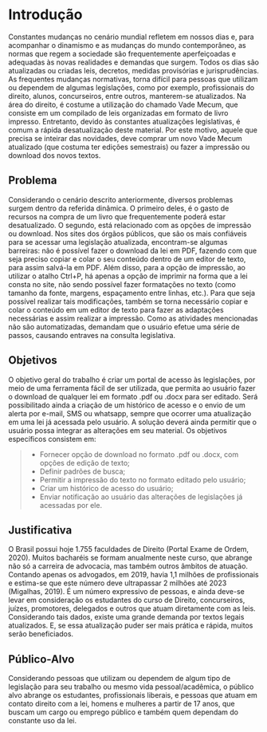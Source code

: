 # Introdução

Constantes mudanças no cenário mundial refletem em nossos dias e, para acompanhar o dinamismo e as mudanças do mundo contemporâneo, as normas que regem a sociedade são frequentemente aperfeiçoadas e adequadas às novas realidades e demandas que surgem. Todos os dias são atualizadas ou criadas leis, decretos, medidas provisórias e jurisprudências.
As frequentes mudanças normativas, torna difícil para pessoas que utilizam ou dependem de algumas legislações, como por exemplo, profissionais do direito, alunos, concurseiros, entre outros, manterem-se atualizados. 
Na área do direito, é costume a utilização do chamado Vade Mecum, que consiste em um compilado de leis organizadas em formato de livro impresso. Entretanto, devido às constantes atualizações legislativas, é comum a rápida desatualização deste material. Por este motivo, aquele que precisa se inteirar das novidades, deve comprar um novo Vade Mecum atualizado (que costuma ter edições semestrais) ou fazer a impressão ou download dos novos textos.

## Problema
Considerando o cenário descrito anteriormente, diversos problemas surgem dentro da referida dinâmica. O primeiro deles, é o gasto de recursos na compra de um livro que frequentemente poderá estar desatualizado. O segundo, está relacionado com as opções de impressão ou download. Nos sites dos órgãos públicos, que são os mais confiáveis para se acessar uma legislação atualizada, encontram-se algumas barreiras: não é possível fazer o download da lei em PDF, fazendo com que seja preciso copiar e colar o seu conteúdo dentro de um editor de texto, para assim salvá-la em PDF. Além disso, para a opção de impressão, ao utilizar o atalho Ctrl+P, há apenas a opção de imprimir na forma que a lei consta no site, não sendo possível fazer formatações no texto (como tamanho da fonte, margens, espaçamento entre linhas, etc.). Para que seja possível realizar tais modificações, também se torna necessário copiar e colar o conteúdo em um editor de texto para fazer as adaptações necessárias e assim realizar a impressão. Como as atividades mencionadas não são automatizadas, demandam que o usuário efetue uma série de passos, causando entraves na consulta legislativa.

## Objetivos

O objetivo geral do trabalho é criar um portal de acesso às legislações, por meio de uma ferramenta fácil de ser utilizada, que permita ao usuário fazer o download de qualquer lei em formato .pdf ou .docx para ser editado. Será possibilitado ainda a criação de um histórico de acesso e o envio de um alerta por e-mail, SMS ou whatsapp, sempre que ocorrer uma atualização em uma lei já acessada pelo usuário. A solução deverá ainda permitir que o usuário possa integrar as alterações em seu material.
Os objetivos específicos consistem em:
> -	Fornecer opção de download no formato .pdf ou .docx, com opções de edição de texto;
> -	Definir padrões de busca;
> -	Permitir a impressão do texto no formato editado pelo usuário;
> -	Criar um histórico de acesso do usuário;
> -	Enviar notificação ao usuário das alterações de legislações já acessadas por ele.

## Justificativa

O Brasil possui hoje 1.755 faculdades de Direito (Portal Exame de Ordem, 2020). Muitos bacharéis se formam anualmente neste curso, que abrange não só a carreira de advocacia, mas também outros âmbitos de atuação. Contando apenas os advogados, em 2019, havia 1,1 milhões de profissionais e estima-se que este número deve ultrapassar 2 milhões até 2023 (Migalhas, 2019). É um número expressivo de pessoas, e ainda deve-se levar em consideração os estudantes do curso de Direito, concurseiros, juízes, promotores, delegados e outros que atuam diretamente com as leis. Considerando tais dados, existe uma grande demanda por textos legais atualizados. E, se essa atualização puder ser mais prática e rápida, muitos serão beneficiados. 

## Público-Alvo
Considerando pessoas que utilizam ou dependem de algum tipo de legislação para seu trabalho ou mesmo vida pessoal/acadêmica, o público alvo abrange os estudantes, profissionais liberais, e pessoas que atuam em contato direito com a lei, homens e mulheres a partir de 17 anos, que buscam um cargo ou emprego público e também quem dependam do constante uso da lei.

